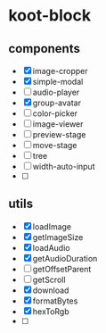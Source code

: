 # koot-block

## components
- [x] image-cropper
- [x] simple-modal
- [ ] audio-player
- [x] group-avatar
- [ ] color-picker
- [ ] image-viewer
- [ ] preview-stage
- [ ] move-stage
- [ ] tree
- [ ] width-auto-input
- [ ] 

## utils
- [x] loadImage
- [x] getImageSize
- [x] loadAudio
- [x] getAudioDuration
- [ ] getOffsetParent
- [ ] getScroll
- [x] download
- [x] formatBytes
- [x] hexToRgb
- [ ] 
